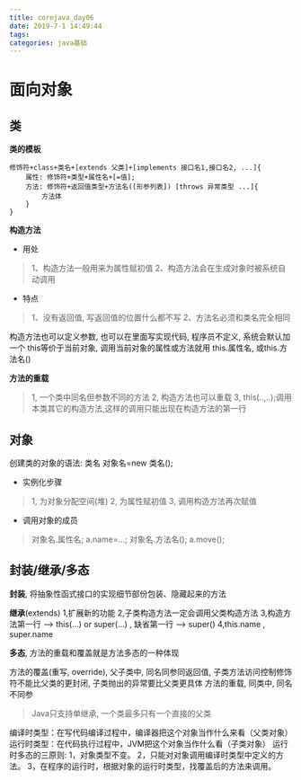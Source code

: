 ```yaml
---
title: corejava_day06
date: 2019-7-1 14:49:44
tags:
categories: java基础
---
```


# 面向对象
## 类
__类的模板__
```
修饰符+class+类名+[extends 父类]+[implements 接口名1,接口名2, ...]{
	属性: 修饰符+类型+属性名+[=值]; 
	方法: 修饰符+返回值类型+方法名([形参列表]) [throws 异常类型 ...]{
		方法体
	}
}
```
<!-- more -->
__构造方法__
* 用处
> 1、构造方法一般用来为属性赋初值
> 2、构造方法会在生成对象时被系统自动调用
* 特点 
> 1、没有返回值, 写返回值的位置什么都不写
> 2、方法名必须和类名完全相同
	
构造方法也可以定义参数, 也可以在里面写实现代码, 程序员不定义, 系统会默认加一个
this等价于当前对象, 调用当前对象的属性或方法就用 this.属性名, 或this.方法名()

__方法的重载__
> 1, 一个类中同名但参数不同的方法
> 2, 构造方法也可以重载
> 3, this(..,..);调用本类其它的构造方法,这样的调用只能出现在构造方法的第一行

## 对象
创建类的对象的语法: 类名 对象名=new 类名();

* 实例化步骤
> 1, 为对象分配空间(堆)
> 2, 为属性赋初值
> 3, 调用构造方法再次赋值
* 调用对象的成员
> 对象名.属性名; a.name=...;
> 对象名.方法名();  a.move();
	 
## 封装/继承/多态

__封装__, 将抽象性函式接口的实现细节部份包装、隐藏起来的方法

__继承__(extends)
	1,扩展新的功能
	2,子类构造方法一定会调用父类构造方法
	3,构造方法第一行 --> this(...) or super(...) , 缺省第一行 --> super()
	4,this.name , super.name 

__多态__, 方法的重载和覆盖就是方法多态的一种体现

方法的覆盖(重写, override), 父子类中, 同名同参同返回值, 子类方法访问控制修饰符不能比父类的更封闭, 子类抛出的异常要比父类更具体
方法的重载, 同类中, 同名不同参

> Java只支持单继承, 一个类最多只有一个直接的父类

编译时类型：在写代码编译过程中，编译器把这个对象当作什么来看（父类对象）
运行时类型：在代码执行过程中，JVM把这个对象当作什么看（子类对象）
运行时多态的三原则:
	1，对象类型不变。
	2，只能对对象调用编译时类型中定义的方法。
	3，在程序的运行时，根据对象的运行时类型，找覆盖后的方法来调用。








